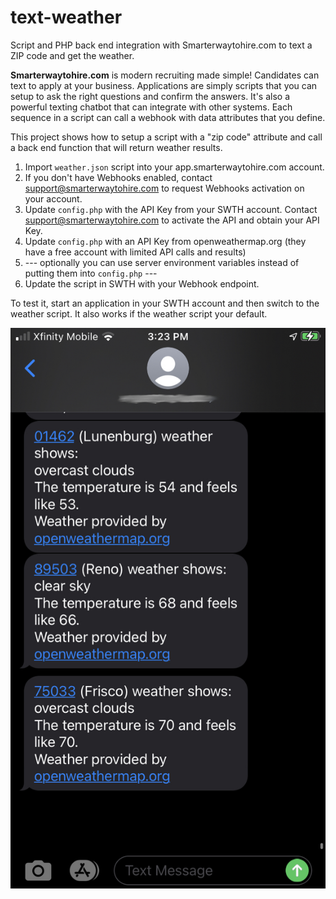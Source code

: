 # text-weather
Script and PHP back end integration with Smarterwaytohire.com to text a ZIP code and get the weather.

**Smarterwaytohire.com** is modern recruiting made simple! Candidates can text to apply at your business. Applications are simply scripts that you can setup to ask the right questions and confirm the answers. It's also a powerful texting chatbot that can integrate with other systems. Each sequence in a script can call a webhook with data attributes that you define.

This project shows how to setup a script with a "zip code" attribute and call a back end function that will return weather results.

1. Import `weather.json` script into your app.smarterwaytohire.com account.
2. If you don't have Webhooks enabled, contact support@smarterwaytohire.com to request Webhooks activation on your account.
3. Update `config.php` with the API Key from your SWTH account. Contact support@smarterwaytohire.com to activate the API and obtain your API Key.
4. Update `config.php` with an API Key from openweathermap.org (they have a free account with limited API calls and results)
5. --- optionally you can use server environment variables instead of putting them into `config.php` --- 
6. Update the script in SWTH with your Webhook endpoint.

To test it, start an application in your SWTH account and then switch to the weather script. It also works if the weather script your default.

![example](https://github.com/matthart-com/text-weather/blob/main/text-weather.jpeg?raw=true)
